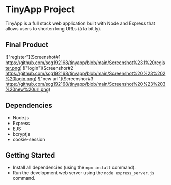 # TinyApp Project

TinyApp is a full stack web application built with Node and Express that allows users to shorten long URLs (à la bit.ly).

## Final Product

!["register"](Screenshot#1 https://github.com/scg192168/tinyapp/blob/main/Screenshot%231%20register.png)
!["login"](Screenshor#2 https://github.com/scg192168/tinyapp/blob/main/Screenshot%20%23%202%20login.png)
!["new url"](Screenshor#3 https://github.com/scg192168/tinyapp/blob/main/Screenshot%20%23%203%20new%20url.png)

## Dependencies

- Node.js
- Express
- EJS
- bcryptjs
- cookie-session

## Getting Started

- Install all dependencies (using the `npm install` command).
- Run the development web server using the `node express_server.js` command.